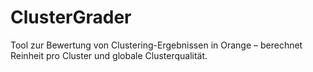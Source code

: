 # ClusterGrader
Tool zur Bewertung von Clustering-Ergebnissen in Orange – berechnet Reinheit pro Cluster und globale Clusterqualität.
